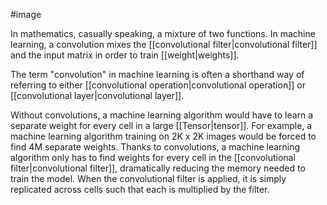 #image

In mathematics, casually speaking, a mixture of two functions. In machine
learning, a convolution mixes the [[convolutional filter|convolutional
filter]] and the input matrix
in order to train [[weight|weights]].

The term &quot;convolution&quot; in machine learning is often a shorthand way of
referring to either [[convolutional operation|convolutional operation]]
or [[convolutional layer|convolutional layer]].

Without convolutions, a machine learning algorithm would have to learn
a separate weight for every cell in a large [[Tensor|tensor]]. For example,
a machine learning algorithm training on 2K x 2K images would be forced to
find 4M separate weights. Thanks to convolutions, a machine learning
algorithm only has to find weights for every cell in the
[[convolutional filter|convolutional filter]], dramatically reducing
the memory needed to train the model. When the convolutional filter is
applied, it is simply replicated across cells such that each is multiplied
by the filter.

